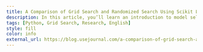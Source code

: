 ```yaml
---
title: A Comparison of Grid Search and Randomized Search Using Scikit Learn
description: In this article, you’ll learn an introduction to model selection. Specifically, you’ll learn the process of tuning hyperparameters and the difference between Grid Search and Randomized Search.
tags: [Python, Grid Search, Research, English]
style: fill
color: info
external_url: https://blog.usejournal.com/a-comparison-of-grid-search-and-randomized-search-using-scikit-learn-29823179bc85
---
```


